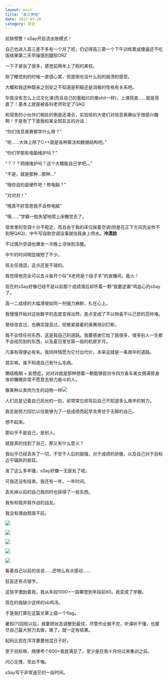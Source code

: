 ```yaml
---
layout: post
title: "高三伊始"
date: 2017-07-20
category: 杂记
---
```

前排预警！sSay开启流水账模式！

自己也进入高三差不多有一个月了吧，仍记得高三第一个下午训练累成傻逼还不吃饭结果第二天早操饿到腿软ORZ

一下子紧张了很多，感觉前两年上了假的某校。

除了睡觉别的时候一直很心累，但是倒也没什么别的崩溃的感受。

大概和我这种既来之则安之不知道是积极还是消极的性格有关系吧。

毕竟没有怎么上过文化课(而且自己的基础烂的像shit一样)，上课简直……就是简直了！基本上就是被各科老师钦定了QAQ

和宿舍的小伙伴们相处的倒是还凑合，实验班的大佬们对信息奥赛似乎很感兴趣啊！于是有了下面我和某全班前五的对话：

“你们信息奥赛都学什么呀？”

“呃……大体上除了C++就是各种算法和数据结构吧。”

“你们学那些电脑维护吗？”

“？？？网络维护吗？这个大概能自己学吧。。”

“不是，就是那种…那种…”

“哦你说的是硬件吧！修电脑？”

“对对对！”

“哦真不好意思我不会修电脑”

“哦……”学霸一脸失望地爬上床睡觉去了。

宿舍里的空调十分不稳定，而且由于我的床位挨着空调(但是在正下方风完全吹不到呀QAQ)，中午写自助空调没事就往我身上喷水。**冷漠脸**

不过偶尔空调也爆发一次晚上凉快到冻醒。

中午的时间明显缩短了不少。

班主任很逗，这点还是不错的。

我觉得他完全可以去斗鱼开个叫“X老师是个段子手”的直播间，能火！

现在的sSay好像已经不是以前那个成绩落后却怀着一颗“我要逆袭”鸡血心的sSay了。

高一二成绩的大幅滑坡如同一剂强力麻醉，扎在心上。

我慢慢开始对这些数字的态度变得淡然，差点变成了不以物喜不以己悲的范仲淹。

曾经改变过，也确实提高过，但被紧接着的奥赛培训打断。

我不会怪任何东西，这是我自己的道路。我要感谢它给了我很多，很多别人一生都不会经历到的东西，以及夏日里甘霖一般的机房岁月。

凡事有得便必有失。我同样情愿为它付出代价，本来这就是一条艰辛的道路。

其实嘛，谁不知道自己有什么毛病。

懒癌晚期 + 妄想症。对对对就是那种想着一朝能够拔剑令四方香车美女拥满房身体却慵懒异常不愿意去努力奋斗的人。

像某种以卖肉为生的动物一样![](http://img.tom61.com/file/shaoertuku/xuexijianbihua/2016-12-05/da62f6742917d7546fa1305e74993d33.jpg)

人们总是记着自己风光的一刻，却常常忘却背后自己不知道多么艰辛的努力。

我总是努力回忆以往能够为了一纸成绩而起早贪黑甘于无聊的自己。

想不起来。

那似乎不是自己，是别人。

就是真的找到了自己，那又有什么意义？

我似乎已经丢失了一切，不甘于人后的倔强，对于成绩的骄傲，以及自己对于目标近乎偏执的疯狂。

发了这么多牢骚，sSay好像一无是处了呢。

可我还没有结束，我还有一年，一年时间。

丢失掉以前的自己我同时也获得了一些东西。

我有和我并肩作战的战友。

我没有理由颓唐不前。

![](http://imglf0.nosdn.127.net/img/L3owcXMvOE5FVmpLaTA4QmZCa0RTQ0Zjam5vTGE3TzI1b1FrNUxwTFVKbnZUdVhqek9TNG1BPT0.png?imageView&thumbnail=500x0&quality=96&stripmeta=0&type=jpg)

![](http://imglf2.nosdn.127.net/img/L3owcXMvOE5FVmpLaTA4QmZCa0RTTVpPNlhQVXROUWo2SHdSSkNJVERKVFV6MTBTT01XczN3PT0.png?imageView&thumbnail=500x0&quality=96&stripmeta=0&type=jpg)

![](http://imglf.nosdn.127.net/img/L3owcXMvOE5FVmpLaTA4QmZCa0RTQzRFc1l5Y0J1MkRaWVFCYlJycXRHOGlXVmhPaUpodzVRPT0.png?imageView&thumbnail=500x0&quality=96&stripmeta=0&type=jpg)

![](http://imglf0.nosdn.127.net/img/L3owcXMvOE5FVmpLaTA4QmZCa0RTUHdwU3R0eVcrUU0ydS90eGF4bkc0ZWVGcGQvQUtwOFd3PT0.png?imageView&thumbnail=500x0&quality=96&stripmeta=0&type=jpg)

![](http://imglf1.nosdn.127.net/img/L3owcXMvOE5FVmpLaTA4QmZCa0RTTndTYVFMRXFsanpuSXZ4NW85RDhlRC94aUs4WG51Y2FRPT0.png?imageView&thumbnail=500x0&quality=96&stripmeta=0&type=jpg)

看着自己以前的说说……还特么有点感动……

狂妄还有点错字。

这些字激励着我，我从年段1000+一路攀登到年段前60。我变成了学霸。

现在的我缺少这样的sb鸡汤。

于是我打算在这篇文章上插一个flag。

暑假(?)回班以后，我要把状态调整到最佳，尽管作业做不完，听课听不懂，也要尽自己最大努力去做，做了，就一定有结果。

起码比现在浑浑噩噩地混日子好。

至于目标嘛，随便考个600+我就满足了，至少是在我十月份过来集训之前。

问心无愧，至此不悔。

sSay写于非常迷茫的一段时间。